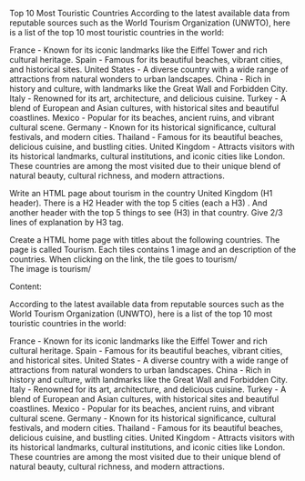 Top 10 Most Touristic Countries
According to the latest available data from reputable sources such as the World Tourism Organization (UNWTO), here is a list of the top 10 most touristic countries in the world:

France - Known for its iconic landmarks like the Eiffel Tower and rich cultural heritage.
Spain - Famous for its beautiful beaches, vibrant cities, and historical sites.
United States - A diverse country with a wide range of attractions from natural wonders to urban landscapes.
China - Rich in history and culture, with landmarks like the Great Wall and Forbidden City.
Italy - Renowned for its art, architecture, and delicious cuisine.
Turkey - A blend of European and Asian cultures, with historical sites and beautiful coastlines.
Mexico - Popular for its beaches, ancient ruins, and vibrant cultural scene.
Germany - Known for its historical significance, cultural festivals, and modern cities.
Thailand - Famous for its beautiful beaches, delicious cuisine, and bustling cities.
United Kingdom - Attracts visitors with its historical landmarks, cultural institutions, and iconic cities like London.
These countries are among the most visited due to their unique blend of natural beauty, cultural richness, and modern attractions.


Write an HTML page about tourism in the country United Kingdom (H1 header). There is a H2 Header with the top 5 cities (each a H3) . And another header with the top 5 things to see (H3) in that country. Give 2/3 lines of explanation by H3 tag.

Create a HTML home page with titles about the following countries. The page is called Tourism.
Each tiles contains 1 image and an description of the countries.
When clicking on the link, the tile goes to tourism/<name of the country in lowercase.html>  
The image is tourism/<name of the country in lowercase.png>  

Content:

According to the latest available data from reputable sources such as the World Tourism Organization (UNWTO), here is a list of the top 10 most touristic countries in the world:

France - Known for its iconic landmarks like the Eiffel Tower and rich cultural heritage.
Spain - Famous for its beautiful beaches, vibrant cities, and historical sites.
United States - A diverse country with a wide range of attractions from natural wonders to urban landscapes.
China - Rich in history and culture, with landmarks like the Great Wall and Forbidden City.
Italy - Renowned for its art, architecture, and delicious cuisine.
Turkey - A blend of European and Asian cultures, with historical sites and beautiful coastlines.
Mexico - Popular for its beaches, ancient ruins, and vibrant cultural scene.
Germany - Known for its historical significance, cultural festivals, and modern cities.
Thailand - Famous for its beautiful beaches, delicious cuisine, and bustling cities.
United Kingdom - Attracts visitors with its historical landmarks, cultural institutions, and iconic cities like London.
These countries are among the most visited due to their unique blend of natural beauty, cultural richness, and modern attractions.
